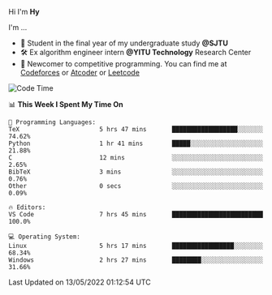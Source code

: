 Hi I'm **Hy**

I'm ...
- 📖 Student in the final year of my undergraduate study **@SJTU**
- 🛠️ Ex algorithm engineer intern **@YITU Technology** Research Center
- 🏅 Newcomer to competitive programming. You can find me at [Codeforces](https://codeforces.com/profile/Hy3) or [Atcoder](https://atcoder.jp/users/Hy3) or [Leetcode](https://leetcode-cn.com/u/_hy3/)


<!--START_SECTION:waka-->
![Code Time](http://img.shields.io/badge/Code%20Time-0%20secs-blue)

📊 **This Week I Spent My Time On** 

```text
💬 Programming Languages: 
TeX                      5 hrs 47 mins       ██████████████████░░░░░░░   74.62% 
Python                   1 hr 41 mins        █████░░░░░░░░░░░░░░░░░░░░   21.88% 
C                        12 mins             ░░░░░░░░░░░░░░░░░░░░░░░░░   2.65% 
BibTeX                   3 mins              ░░░░░░░░░░░░░░░░░░░░░░░░░   0.76% 
Other                    0 secs              ░░░░░░░░░░░░░░░░░░░░░░░░░   0.09%

🔥 Editors: 
VS Code                  7 hrs 45 mins       █████████████████████████   100.0%

💻 Operating System: 
Linux                    5 hrs 17 mins       █████████████████░░░░░░░░   68.34% 
Windows                  2 hrs 27 mins       ████████░░░░░░░░░░░░░░░░░   31.66%

```


 Last Updated on 13/05/2022 01:12:54 UTC
<!--END_SECTION:waka-->

